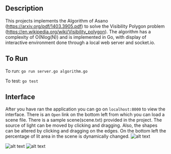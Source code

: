 
## Description
This projects implements the Algorithm of Asano (https://arxiv.org/pdf/1403.3905.pdf) to solve the Visibility Polygon problem (https://en.wikipedia.org/wiki/Visibility_polygon). The algorithm has a complexity of O(Nlog(N)) and is implemented in Go, with display of interactive environment done through a local web server and socket.io.

## To Run

To run:
`go run server.go algorithm.go`

To test:
`go test`

## Interface

After you have ran the application you can go on `localhost:8000` to view the interface. There is an `Open` link on the bottom left from which you can load a scene file. There is a sample scene(scene.txt) provided in the project. The source of light can be moved by clicking and dragging. Also, the shapes can be altered by clicking and dragging on the edges. On the bottom left the percentage of lit area in the scene is dynamically changed.
![alt text](https://i.imgur.com/RwvvCO9.gif "gif")

![alt text](https://i.imgur.com/o2ue1K6.png "Image 1")
![alt text](https://i.imgur.com/mncXv3S.png "Image 2")

